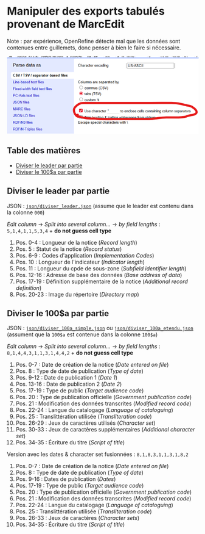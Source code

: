 # Manipuler des exports tabulés provenant de MarcEdit

Note : par expérience, OpenRefine détecte mal que les données sont contenues entre guillemets, donc penser à bien le faire si nécessaire.

![Indiquer que les donnée ssont contenues entre guillemets](./img/enclose_cells.png)

## Table des matières

* [Diviser le leader par partie](#diviser-le-leader-par-partie)
* [Diviser le 100$a par partie](#diviser-le-100a-par-partie)

## Diviser le leader par partie

JSON : [`json/diviser_leader.json`](./json/diviser_leader.json) (assume que le leader est contenu dans la colonne `000`)

_Edit column_ → _Split into several column..._ → _by field lengths_ : `5,1,4,1,1,5,3,4` + **do not guess cell type**

1. Pos. 0-4 : Longueur de la notice (_Record length_)
1. Pos. 5 : Statut de la notice (_Record status_)
1. Pos. 6-9 : Codes d'application (_Implementation Codes_)
1. Pos. 10 : Longueur de l'indicateur (_Indicator length_)
1. Pos. 11 : Longueur du cpde de sous-zone (_Subfield identifier length_)
1. Pos. 12-16 : Adresse de base des données (_Base address of data_)
1. Pos. 17-19 : Définition supplémentaire de la notice (_Additional record definition_)
1. Pos. 20-23 : Image du répertoire (_Directory map_)

## Diviser le 100$a par partie

JSON : [`json/diviser_100a_simple.json`](./json/diviser_100a_simple.json) ou [`json/diviser_100a_etendu.json`](./json/diviser_100a_etendu.json) (assument que la `100$a` est contenue dans la colonne `100$a`)

_Edit column_ → _Split into several column..._ → _by field lengths_ : `8,1,4,4,3,1,1,3,1,4,4,2` + **do not guess cell type**

1. Pos. 0-7 : Date de création de la notice (_Date entered on file_)
1. Pos. 8 : Type de date de publication (_Type of date_)
1. Pos. 9-12 : Date de publication 1 (_Date 1_)
1. Pos. 13-16 : Date de publication 2 (_Date 2_)
1. Pos. 17-19 : Type de public (_Target audience code_)
1. Pos. 20 : Type de publication officielle (_Government publication code_)
1. Pos. 21 : Modification des données transcrites (_Modified record code_)
1. Pos. 22-24 : Langue du catalogage (_Language of cataloguing_)
1. Pos. 25 : Translittération utilisée (_Transliteration code_)
1. Pos. 26-29 : Jeux de caractères utilisés (_Character set_)
1. Pos. 30-33 : Jeux de caractères supplémentaires (_Additional character set_)
1. Pos. 34-35 : Écriture du titre (_Script of title_)

Version avec les dates & character set fusionnées :  `8,1,8,3,1,1,3,1,8,2`

1. Pos. 0-7 : Date de création de la notice (_Date entered on file_)
1. Pos. 8 : Type de date de publication (_Type of date_)
1. Pos. 9-16 : Dates de publication (_Dates_)
1. Pos. 17-19 : Type de public (_Target audience code_)
1. Pos. 20 : Type de publication officielle (_Government publication code_)
1. Pos. 21 : Modification des données transcrites (_Modified record code_)
1. Pos. 22-24 : Langue du catalogage (_Language of cataloguing_)
1. Pos. 25 : Translittération utilisée (_Transliteration code_)
1. Pos. 26-33 : Jeux de caractères (_Character sets_)
1. Pos. 34-35 : Écriture du titre (_Script of title_)
